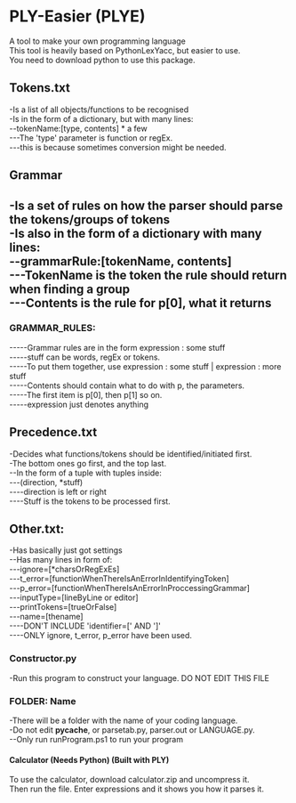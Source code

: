 # PLY-Easier (PLYE)
A tool to make your own programming language  
This tool is heavily based on PythonLexYacc, but easier to use.  
You need to download python to use this package.  

## Tokens.txt
-Is a list of all objects/functions to be recognised  
-Is in the form of a dictionary, but with many lines:  
--tokenName:[type, contents] * a few  
---The 'type' parameter is function or regEx.  
---this is because sometimes conversion might be needed.  

## Grammar
-Is a set of rules on how the parser should parse the tokens/groups of tokens  
-Is also in the form of a dictionary with many lines:  
--grammarRule:[tokenName, contents]  
---TokenName is the token the rule should return when finding a group  
---Contents is the rule for p[0], what it returns  
-  
### GRAMMAR_RULES:  
-----Grammar rules are in the form expression : some stuff  
-----stuff can be words, regEx or tokens.  
-----To put them together, use expression : some stuff | expression : more stuff  
-----Contents should contain what to do with p, the parameters.  
-----The first item is p[0], then p[1] so on.  
-----expression just denotes anything  

## Precedence.txt
-Decides what functions/tokens should be identified/initiated first.  
-The bottom ones go first, and the top last.  
--In the form of a tuple with tuples inside:  
---(direction, *stuff)  
----direction is left or right  
----Stuff is the tokens to be processed first.  

## Other.txt:  
-Has basically just got settings  
--Has many lines in form of:  
---ignore=[*charsOrRegExEs]  
---t_error=[functionWhenThereIsAnErrorInIdentifyingToken]  
---p_error=[functionWhenThereIsAnErrorInProccessingGrammar]  
---inputType=[lineByLine or editor]  
---printTokens=[trueOrFalse]  
---name=[thename]  
----DON'T INCLUDE 'identifier=[' AND ']'  
----ONLY ignore, t_error, p_error have been used.  

### Constructor.py  
-Run this program to construct your language. DO NOT EDIT THIS FILE  

### FOLDER: Name  
-There will be a folder with the name of your coding language.  
-Do not edit __pycache__, or parsetab.py, parser.out or LANGUAGE.py.  
--Only run runProgram.ps1 to run your program  

#### Calculator (Needs Python) (Built with PLY)  
To use the calculator, download calculator.zip and uncompress it.  
Then run the file. Enter expressions and it shows you how it parses it.  
